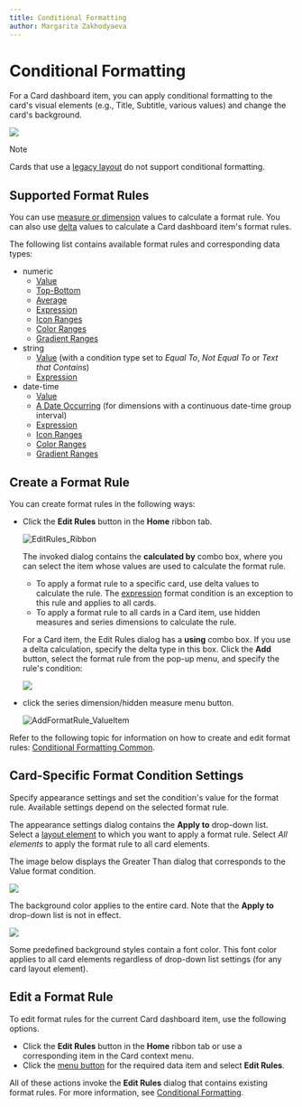 ```yaml
---
title: Conditional Formatting
author: Margarita Zakhodyaeva
---
```


# Conditional Formatting

For a Card dashboard item, you can apply conditional formatting to the card's visual elements (e.g., Title, Subtitle, various values) and change the card's background.

![](../../../../images/winforms-card-conditional-formatting.png)

> [!Note]
> Cards that use a [legacy layout](https://docs.devexpress.com/Dashboard/113798/create-dashboards/create-dashboards-in-the-winforms-designer/dashboard-item-settings/cards/layout#legacy-layout-v162-and-earlier) do not support conditional formatting.

## Supported Format Rules

You can use [measure or dimension](../../bind-dashboard-items-to-data/bind-dashboard-items-to-data.md) values to calculate a format rule. You can also use [delta](delta.md) values to calculate a Card dashboard item's format rules.

The following list contains available format rules and corresponding data types:

* numeric
	* [Value](../../appearance-customization/conditional-formatting/value.md)
	* [Top-Bottom](../../appearance-customization/conditional-formatting/top-bottom.md)
	* [Average](../../appearance-customization/conditional-formatting/average.md)
	* [Expression](../../appearance-customization/conditional-formatting/expression.md)
    * [Icon Ranges](../../appearance-customization/conditional-formatting/icon-ranges.md)
	* [Color Ranges](../../appearance-customization/conditional-formatting/color-ranges.md)
	* [Gradient Ranges](../../appearance-customization/conditional-formatting/gradient-ranges.md)
* string 
	* [Value](../../appearance-customization/conditional-formatting/value.md) (with a condition type set to _Equal To_, _Not Equal To_ or _Text that Contains_)
	* [Expression](../../appearance-customization/conditional-formatting/expression.md)
* date-time
	* [Value](../../appearance-customization/conditional-formatting/value.md)
	* [A Date Occurring](../../appearance-customization/conditional-formatting/value.md) (for dimensions with a continuous date-time group interval)
	* [Expression](../../appearance-customization/conditional-formatting/expression.md)
    * [Icon Ranges](../../appearance-customization/conditional-formatting/icon-ranges.md)
	* [Color Ranges](../../appearance-customization/conditional-formatting/color-ranges.md)
	* [Gradient Ranges](../../appearance-customization/conditional-formatting/gradient-ranges.md)


## Create a Format Rule

You can create format rules in the following ways:

* Click the **Edit Rules** button in the **Home** ribbon tab.

   ![EditRules_Ribbon](../../../../images/editrules_ribbon118564.png)

   The invoked dialog contains the **calculated by** combo box, where you can select the item whose values are used to calculate the format rule. 
    
   * To apply a format rule to a specific card, use delta values to calculate the rule. The [expression](../../appearance-customization/conditional-formatting/expression.md) format condition is an exception to this rule and applies to all cards.
   * To apply a format rule to all cards in a Card item, use hidden measures and series dimensions to calculate the rule.

   For a Card item, the Edit Rules dialog has a **using** combo box. If you use a delta calculation, specify the delta type in this box. Click the **Add** button, select the format rule from the pop-up menu, and specify the rule's condition:

   ![](../../../../images/win-conditional-formatting-card-rule-manager.png)

* click the series dimension/hidden measure menu button.

    ![AddFormatRule_ValueItem](../../../../images/addformatrule_valueitem118549.png)

Refer to the following topic for information on how to create and edit format rules: [Conditional Formatting Common](../../appearance-customization/conditional-formatting.md).    

## Card-Specific Format Condition Settings

Specify appearance settings and set the condition's value for the format rule. Available settings depend on the selected format rule. 

The appearance settings dialog contains the **Apply to** drop-down list. Select a [layout element](layout.md) to which you want to apply a format rule. Select _All elements_ to apply the format rule to all card elements. 

The image below displays the Greater Than dialog that corresponds to the Value format condition. 


![](../../../../images/win-conditional-formatting-cards-appearance-settings-window.png)

The background color applies to the entire card. Note that the **Apply to** drop-down list is not in effect.

![](../../../../images/win-conditional-formatting-cards-background.png)

Some predefined background styles contain a font color. This font color applies to all card elements regardless of drop-down list settings (for any card layout element).

## Edit a Format Rule

To edit format rules for the current Card dashboard item, use the following options.
* Click the **Edit Rules** button in the **Home** ribbon tab or use a corresponding item in the Card context menu.
* Click the [menu button](../../ui-elements/data-items-pane.md) for the required data item and select **Edit Rules**.

All of these actions invoke the **Edit Rules** dialog that contains existing format rules. For more information, see [Conditional Formatting](../../appearance-customization/conditional-formatting.md).
